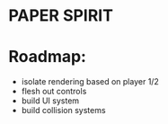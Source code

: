 # PAPER SPIRIT  
# Roadmap:
- isolate rendering based on player 1/2  
- flesh out controls  
- build UI system  
- build collision systems  